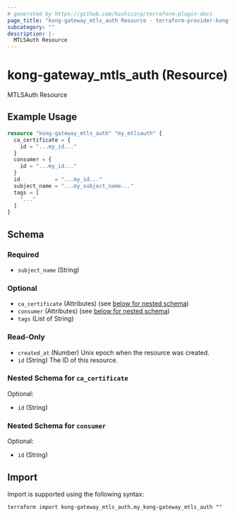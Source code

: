 ```yaml
---
# generated by https://github.com/hashicorp/terraform-plugin-docs
page_title: "kong-gateway_mtls_auth Resource - terraform-provider-kong-gateway"
subcategory: ""
description: |-
  MTLSAuth Resource
---
```


# kong-gateway_mtls_auth (Resource)

MTLSAuth Resource

## Example Usage

```terraform
resource "kong-gateway_mtls_auth" "my_mtlsauth" {
  ca_certificate = {
    id = "...my_id..."
  }
  consumer = {
    id = "...my_id..."
  }
  id           = "...my_id..."
  subject_name = "...my_subject_name..."
  tags = [
    "..."
  ]
}
```

<!-- schema generated by tfplugindocs -->
## Schema

### Required

- `subject_name` (String)

### Optional

- `ca_certificate` (Attributes) (see [below for nested schema](#nestedatt--ca_certificate))
- `consumer` (Attributes) (see [below for nested schema](#nestedatt--consumer))
- `tags` (List of String)

### Read-Only

- `created_at` (Number) Unix epoch when the resource was created.
- `id` (String) The ID of this resource.

<a id="nestedatt--ca_certificate"></a>
### Nested Schema for `ca_certificate`

Optional:

- `id` (String)


<a id="nestedatt--consumer"></a>
### Nested Schema for `consumer`

Optional:

- `id` (String)

## Import

Import is supported using the following syntax:

```shell
terraform import kong-gateway_mtls_auth.my_kong-gateway_mtls_auth ""
```
